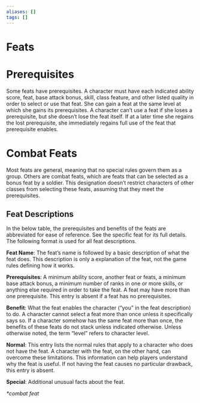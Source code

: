 ```yaml
---
aliases: []
tags: []
---
```


# Feats

# Prerequisites

Some feats have prerequisites. A character must have each indicated ability score, feat, base attack bonus, skill, class feature, and other listed quality in order to select or use that feat. She can gain a feat at the same level at which she gains its prerequisites. A character can’t use a feat if she loses a prerequisite, but she doesn’t lose the feat itself. If at a later time she regains the lost prerequisite, she immediately regains full use of the feat that prerequisite enables.

# Combat Feats

Most feats are general, meaning that no special rules govern them as a group. Others are combat feats, which are feats that can be selected as a bonus feat by a soldier. This designation doesn’t restrict characters of other classes from selecting these feats, assuming that they meet the prerequisites.

## Feat Descriptions

In the below table, the prerequisites and benefits of the feats are abbreviated for ease of reference. See the specific feat for its full details. The following format is used for all feat descriptions.

**Feat Name**: The feat’s name is followed by a basic description of what the feat does. This description is only a explanation of the feat, not the game rules defining how it works.

**Prerequisites**: A minimum ability score, another feat or feats, a minimum base attack bonus, a minimum number of ranks in one or more skills, or anything else required in order to take the feat. A feat may have more than one prerequisite. This entry is absent if a feat has no prerequisites.

**Benefit**: What the feat enables the character (“you” in the feat description) to do. A character cannot select a feat more than once unless it specifically says so. If a character somehow has the same feat more than once, the benefits of these feats do not stack unless indicated otherwise. Unless otherwise noted, the term “level” refers to character level.

**Normal**: This entry lists the normal rules that apply to a character who does not have the feat. A character with the feat, on the other hand, can overcome these limitations. This information can help players understand why the feat is useful. If not having the feat causes no particular drawback, this entry is absent.

**Special**: Additional unusual facts about the feat.

_\*combat feat_

